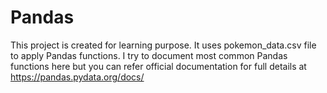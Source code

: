 # Pandas
This project is created for learning purpose. It uses pokemon_data.csv file to apply Pandas functions.
I try to document most common Pandas functions here but you can refer official documentation for full details at https://pandas.pydata.org/docs/
